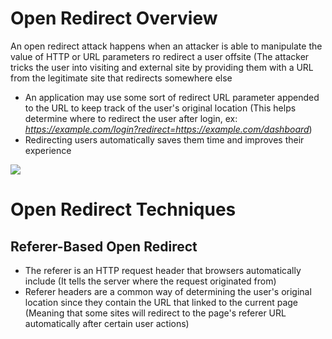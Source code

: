 # Open Redirect Overview

An open redirect attack happens when an attacker is able to manipulate the value of HTTP or URL parameters ro redirect a user offsite (The attacker tricks the user into visiting and external site by providing them with a URL from the legitimate site that redirects somewhere else

* An application may use some sort of redirect URL parameter appended to the URL to keep track of the user's original location (This helps determine where to redirect the user after login, ex: *https://example.com/login?redirect=https://example.com/dashboard*)
* Redirecting users automatically saves them time and improves their experience

![](https://github.com/JonmarCorpuz/SecondBrain/blob/main/Assets/Whitespace.png)

# Open Redirect Techniques

## Referer-Based Open Redirect

* The referer is an HTTP request header that browsers automatically include (It tells the server where the request originated from)
* Referer headers are a common way of determining the user's original location since they contain the URL that linked to the current page (Meaning that some sites will redirect to the page's referer URL automatically after certain user actions)
